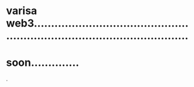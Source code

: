 # varisa web3..................................................................................................
# soon..............
.
